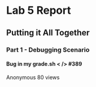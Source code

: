 # Lab 5 Report

## Putting it All Together

### Part 1 - Debugging Scenario

#### Bug in my grade.sh <                                 /> #389
Anonymous                                                 80 views

